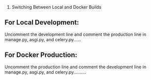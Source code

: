 

1. Switching Between Local and Docker Builds

For Local Development:
-----------------------

Uncomment the development line and comment the production line in manage.py, asgi.py, and celery.py......

For Docker Production:
----------------------

Uncomment the production line and comment the development line in manage.py, asgi.py, and celery.py..........

